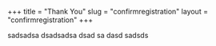 +++
title = "Thank You"
slug = "confirmregistration"
layout = "confirmregistration"
+++




sadsadsa dsadsadsa dsad sa dasd sadsds

